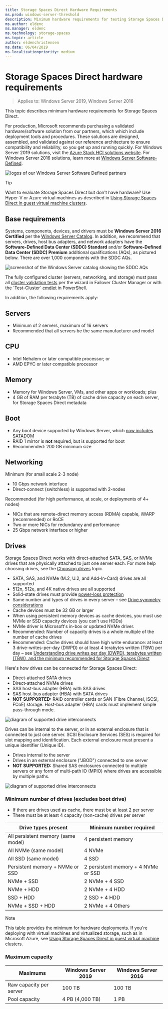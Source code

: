 ```yaml
---
title: Storage Spaces Direct Hardware Requirements
ms.prod: windows-server-threshold
description: Minimum hardware requirements for testing Storage Spaces Direct.
ms.author: eldenc
ms.manager: eldenc
ms.technology: storage-spaces
ms.topic: article
author: eldenchristensen
ms.date: 06/04/2019
ms.localizationpriority: medium
---
```

# Storage Spaces Direct hardware requirements

> Applies to: Windows Server 2019, Windows Server 2016

This topic describes minimum hardware requirements for Storage Spaces Direct.

For production, Microsoft recommends purchasing a validated hardware/software solution from our partners, which  which include deployment tools and procedures. These solutions are designed, assembled, and validated against our reference architecture to ensure compatibility and reliability, so you get up and running quickly. For Windows Server 2019 solutions, visit the [Azure Stack HCI solutions website](https://azure.microsoft.com/overview/azure-stack/hci). For Windows Server 2016 solutions, learn more at [Windows Server Software-Defined](https://microsoft.com/wssd).

![logos of our Windows Server Software Defined partners](media/hardware-requirements/wssd-partners.png)

   > [!TIP]
   > Want to evaluate Storage Spaces Direct but don't have hardware? Use Hyper-V or Azure virtual machines as described in [Using Storage Spaces Direct in guest virtual machine clusters](storage-spaces-direct-in-vm.md).

## Base requirements

Systems, components, devices, and drivers must be **Windows Server 2016 Certified** per the [Windows Server Catalog](https://www.windowsservercatalog.com). In addition, we recommend that servers, drives, host bus adapters, and network adapters have the **Software-Defined Data Center (SDDC) Standard** and/or **Software-Defined Data Center (SDDC) Premium** additional qualifications (AQs), as pictured below. There are over 1,000 components with the SDDC AQs.

![screenshot of the Windows Server catalog showing the SDDC AQs](media/hardware-requirements/sddc-aqs.png)

The fully configured cluster (servers, networking, and storage) must pass all [cluster validation tests](https://technet.microsoft.com/library/cc732035(v=ws.10).aspx) per the wizard in Failover Cluster Manager or with the `Test-Cluster` [cmdlet](https://docs.microsoft.com/powershell/module/failoverclusters/test-cluster?view=win10-ps) in PowerShell.

In addition, the following requirements apply:

## Servers

- Minimum of 2 servers, maximum of 16 servers
- Recommended that all servers be the same manufacturer and model

## CPU

- Intel Nehalem or later compatible processor; or
- AMD EPYC or later compatible processor

## Memory

- Memory for Windows Server, VMs, and other apps or workloads; plus
- 4 GB of RAM per terabyte (TB) of cache drive capacity on each server, for Storage Spaces Direct metadata

## Boot

- Any boot device supported by Windows Server, which [now includes SATADOM](https://cloudblogs.microsoft.com/windowsserver/2017/08/30/announcing-support-for-satadom-boot-drives-in-windows-server-2016/)
- RAID 1 mirror is **not** required, but is supported for boot
- Recommended: 200 GB minimum size

## Networking

Minimum (for small scale 2-3 node)
- 10 Gbps network interface
- Direct-connect (switchless) is supported with 2-nodes

Recommended (for high performance, at scale, or deployments of 4+ nodes)
- NICs that are remote-direct memory access (RDMA) capable, iWARP (recommended) or RoCE
- Two or more NICs for redundancy and performance
- 25 Gbps network interface or higher

## Drives

Storage Spaces Direct works with direct-attached SATA, SAS, or NVMe drives that are physically attached to just one server each. For more help choosing drives, see the [Choosing drives](choosing-drives.md) topic.

- SATA, SAS, and NVMe (M.2, U.2, and Add-In-Card) drives are all supported
- 512n, 512e, and 4K native drives are all supported
- Solid-state drives must provide [power-loss protection](https://blogs.technet.microsoft.com/filecab/2016/11/18/dont-do-it-consumer-ssd/)
- Same number and types of drives in every server – see [Drive symmetry considerations](drive-symmetry-considerations.md)
- Cache devices must be 32 GB or larger
- When using persistent memory devices as cache devices, you must use NVMe or SSD capacity devices (you can't use HDDs)
- NVMe driver is Microsoft's in-box or updated NVMe driver.
- Recommended: Number of capacity drives is a whole multiple of the number of cache drives
- Recommended: Cache drives should have high write endurance: at least 3 drive-writes-per-day (DWPD) or at least 4 terabytes written (TBW) per day – see [Understanding drive writes per day (DWPD), terabytes written (TBW), and the minimum recommended for Storage Spaces Direct](https://blogs.technet.microsoft.com/filecab/2017/08/11/understanding-dwpd-tbw/)

Here's how drives can be connected for Storage Spaces Direct:

- Direct-attached SATA drives
- Direct-attached NVMe drives
- SAS host-bus adapter (HBA) with SAS drives
- SAS host-bus adapter (HBA) with SATA drives
- **NOT SUPPORTED:** RAID controller cards or SAN (Fibre Channel, iSCSI, FCoE) storage. Host-bus adapter (HBA) cards must implement simple pass-through mode.

![diagram of supported drive interconnects](media/hardware-requirements/drive-interconnect-support-1.png)

Drives can be internal to the server, or in an external enclosure that is connected to just one server. SCSI Enclosure Services (SES) is required for slot mapping and identification. Each external enclosure must present a unique identifier (Unique ID).

- Drives internal to the server
- Drives in an external enclosure ("JBOD") connected to one server
- **NOT SUPPORTED:** Shared SAS enclosures connected to multiple servers or any form of multi-path IO (MPIO) where drives are accessible by multiple paths.

![diagram of supported drive interconnects](media/hardware-requirements/drive-interconnect-support-2.png)

### Minimum number of drives (excludes boot drive)

- If there are drives used as cache, there must be at least 2 per server
- There must be at least 4 capacity (non-cache) drives per server

| Drive types present   | Minimum number required |
|-----------------------|-------------------------|
| All persistent memory (same model) | 4 persistent memory |
| All NVMe (same model) | 4 NVMe                  |
| All SSD (same model)  | 4 SSD                   |
| Persistent memory + NVMe or SSD | 2 persistent memory + 4 NVMe or SSD |
| NVMe + SSD            | 2 NVMe + 4 SSD          |
| NVMe + HDD            | 2 NVMe + 4 HDD          |
| SSD + HDD             | 2 SSD + 4 HDD           |
| NVMe + SSD + HDD      | 2 NVMe + 4 Others       |

   >[!NOTE]
   > This table provides the minimum for hardware deployments. If you're deploying with virtual machines and virtualized storage, such as in Microsoft Azure, see [Using Storage Spaces Direct in guest virtual machine clusters](storage-spaces-direct-in-vm.md).

### Maximum capacity

| Maximums                | Windows Server 2019  | Windows Server 2016  |
| ---                     | ---------            | ---------            |
| Raw capacity per server | 100 TB               | 100 TB               |
| Pool capacity           | 4 PB (4,000 TB)      | 1 PB                 |